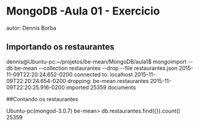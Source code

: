 # MongoDB -Aula 01 - Exercicio
autor: Dennis Borba

## Importando os restaurantes

dennis@Ubuntu-pc:~/projetos/be-mean/MongoDB/aula1$ mongoimport --db be-mean
--collection restaurantes --drop --file restaurantes.json
2015-11-09T22:20:24.652-0200	connected to: localhost
2015-11-09T22:20:24.654-0200	dropping: be-mean.restaurantes
2015-11-09T22:20:25.916-0200	imported 25359 documents

##Contando os restaurantes

Ubuntu-pc(mongod-3.0.7) be-mean> db.restaurantes.find({}).count()
25359
